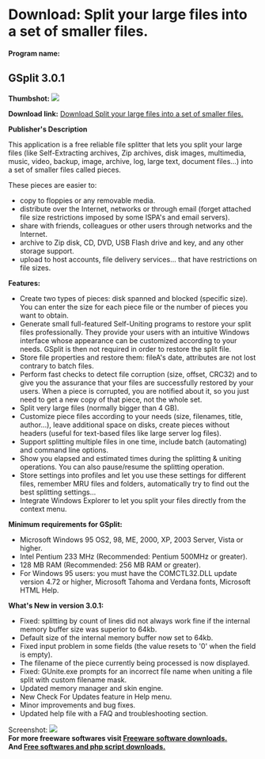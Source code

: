 # Download: Split your large files into a set of smaller files.

**Program name:**

## GSplit 3.0.1

  
**Thumbshot:** ![](http://www.freewarefiles.com/screenshot/gsplit3_md.jpg)   
  
**Download link:** [Download Split your large files into a set of smaller files.](http://freesoftwares.boysofts.com/GSplit_program_18034.html)  
  


**Publisher's Description**  
  


This application is a free reliable file splitter that lets you split your large files (like Self-Extracting archives, Zip archives, disk images, multimedia, music, video, backup, image, archive, log, large text, document files...) into a set of smaller files called pieces. 

These pieces are easier to:

  * copy to floppies or any removable media. 
  * distribute over the Internet, networks or through email (forget attached file size restrictions imposed by some ISPA's and email servers). 
  * share with friends, colleagues or other users through networks and the Internet. 
  * archive to Zip disk, CD, DVD, USB Flash drive and key, and any other storage support. 
  * upload to host accounts, file delivery services... that have restrictions on file sizes. 

**Features:**

  * Create two types of pieces: disk spanned and blocked (specific size). You can enter the size for each piece file or the number of pieces you want to obtain. 
  * Generate small full-featured Self-Uniting programs to restore your split files professionally. They provide your users with an intuitive Windows interface whose appearance can be customized according to your needs. GSplit is then not required in order to restore the split file. 
  * Store file properties and restore them: fileA's date, attributes are not lost contrary to batch files. 
  * Perform fast checks to detect file corruption (size, offset, CRC32) and to give you the assurance that your files are successfully restored by your users. When a piece is corrupted, you are notified about it, so you just need to get a new copy of that piece, not the whole set. 
  * Split very large files (normally bigger than 4 GB). 
  * Customize piece files according to your needs (size, filenames, title, author...), leave additional space on disks, create pieces without headers (useful for text-based files like large server log files). 
  * Support splitting multiple files in one time, include batch (automating) and command line options. 
  * Show you elapsed and estimated times during the splitting & uniting operations. You can also pause/resume the splitting operation. 
  * Store settings into profiles and let you use these settings for different files, remember MRU files and folders, automatically try to find out the best splitting settings... 
  * Integrate Windows Explorer to let you split your files directly from the context menu. 

**Minimum requirements for GSplit:**

  * Microsoft Windows 95 OS2, 98, ME, 2000, XP, 2003 Server, Vista or higher. 
  * Intel Pentium 233 MHz (Recommended: Pentium 500MHz or greater). 
  * 128 MB RAM (Recommended: 256 MB RAM or greater). 
  * For Windows 95 users: you must have the COMCTL32.DLL update version 4.72 or higher, Microsoft Tahoma and Verdana fonts, Microsoft HTML Help. 

**What's New in version 3.0.1:**

  * Fixed: splitting by count of lines did not always work fine if the internal memory buffer size was superior to 64kb. 
  * Default size of the internal memory buffer now set to 64kb. 
  * Fixed input problem in some fields (the value resets to '0' when the field is empty). 
  * The filename of the piece currently being processed is now displayed. 
  * Fixed: GUnite.exe prompts for an incorrect file name when uniting a file split with custom filename mask. 
  * Updated memory manager and skin engine. 
  * New Check For Updates feature in Help menu. 
  * Minor improvements and bug fixes. 
  * Updated help file with a FAQ and troubleshooting section. 

  
  
Screenshot: ![](http://www.freewarefiles.com/screenshot/gsplit3.jpg)   
**For more freeware softwares visit [Freeware software downloads.](http://freesoftwares.boysofts.com/)**   
**And [Free softwares and php script downloads.](http://www.boysofts.com/)**
